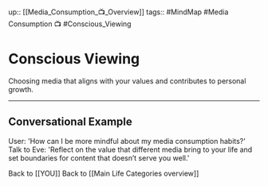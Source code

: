up:: [[Media_Consumption_📺_Overview]]
tags:: #MindMap #Media Consumption 📺 #Conscious_Viewing

# Conscious Viewing

Choosing media that aligns with your values and contributes to personal growth.

---
## Conversational Example
User: 'How can I be more mindful about my media consumption habits?'
Talk to Eve: 'Reflect on the value that different media bring to your life and set boundaries for content that doesn’t serve you well.'

Back to [[YOU]]
Back to [[Main Life Categories overview]]
